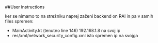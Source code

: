 ##User instructions

ker se nimamo to na strežniku naprej zaženi backend on RAI in pa v samih files spremen:
- MainActivity.kt (tenutno line 146) 192.168.1.8 na svoj ip
- res/xml/network_security_config.xml isto spremen ip na svojga
